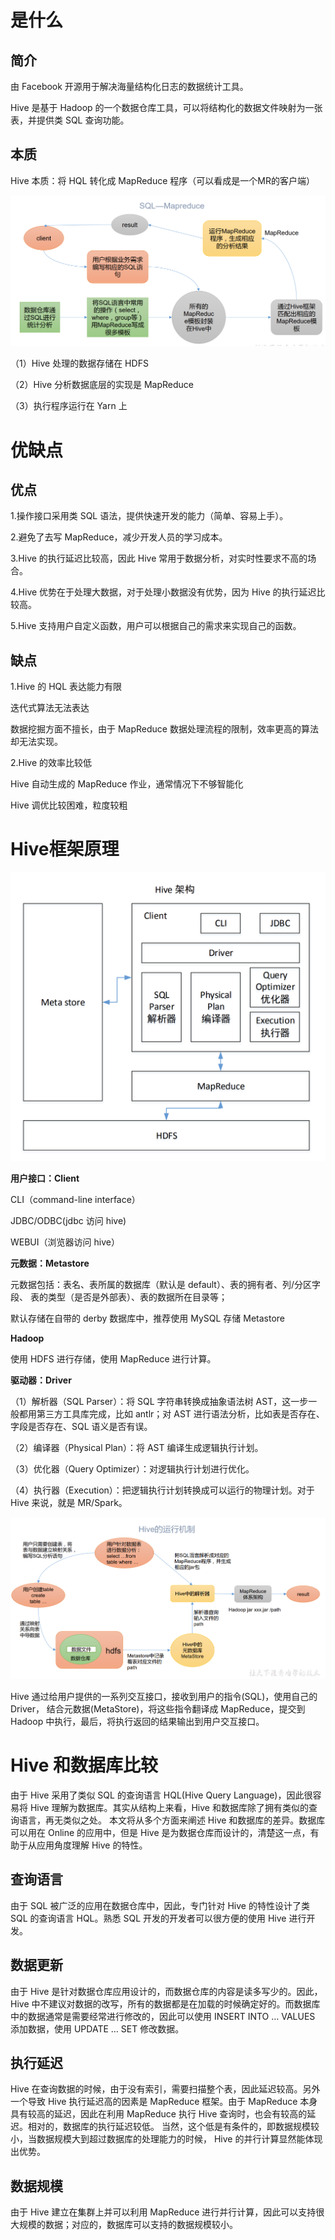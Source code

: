 # 是什么

## 简介

由 Facebook 开源用于解决海量结构化日志的数据统计工具。 

Hive 是基于 Hadoop 的一个数据仓库工具，可以将结构化的数据文件映射为一张表，并提供类 SQL 查询功能。





## 本质

Hive 本质：将 HQL 转化成 MapReduce 程序（可以看成是一个MR的客户端）

![](picture/image-20220724233347371.png)

（1）Hive 处理的数据存储在 HDFS 

（2）Hive 分析数据底层的实现是 MapReduce 

（3）执行程序运行在 Yarn 上



# 优缺点

## 优点

1.操作接口采用类 SQL 语法，提供快速开发的能力（简单、容易上手）。

2.避免了去写 MapReduce，减少开发人员的学习成本。

3.Hive 的执行延迟比较高，因此 Hive 常用于数据分析，对实时性要求不高的场合。

4.Hive 优势在于处理大数据，对于处理小数据没有优势，因为 Hive 的执行延迟比较高。

5.Hive 支持用户自定义函数，用户可以根据自己的需求来实现自己的函数。



## 缺点

1.Hive 的 HQL 表达能力有限

迭代式算法无法表达 

数据挖掘方面不擅长，由于 MapReduce 数据处理流程的限制，效率更高的算法却无法实现。

2.Hive 的效率比较低

Hive 自动生成的 MapReduce 作业，通常情况下不够智能化

Hive 调优比较困难，粒度较粗



# Hive框架原理

![image-20220725170806362](picture/image-20220725170806362.png)

**用户接口：Client**

CLI（command-line interface）

JDBC/ODBC(jdbc 访问 hive)

WEBUI（浏览器访问 hive）



**元数据：Metastore**

元数据包括：表名、表所属的数据库（默认是 default）、表的拥有者、列/分区字段、 表的类型（是否是外部表）、表的数据所在目录等； 

默认存储在自带的 derby 数据库中，推荐使用 MySQL 存储 Metastore



**Hadoop**

使用 HDFS 进行存储，使用 MapReduce 进行计算。



**驱动器：Driver**

（1）解析器（SQL Parser）：将 SQL 字符串转换成抽象语法树 AST，这一步一般都用第三方工具库完成，比如 antlr；对 AST 进行语法分析，比如表是否存在、字段是否存在、SQL 语义是否有误。 

（2）编译器（Physical Plan）：将 AST 编译生成逻辑执行计划。 

（3）优化器（Query Optimizer）：对逻辑执行计划进行优化。 

（4）执行器（Execution）：把逻辑执行计划转换成可以运行的物理计划。对于 Hive 来说，就是 MR/Spark。



![image-20220725172001938](picture/image-20220725172001938.png)

Hive 通过给用户提供的一系列交互接口，接收到用户的指令(SQL)，使用自己的 Driver， 结合元数据(MetaStore)，将这些指令翻译成 MapReduce，提交到 Hadoop 中执行，最后，将执行返回的结果输出到用户交互接口。



# Hive 和数据库比较

由于 Hive 采用了类似 SQL 的查询语言 HQL(Hive Query Language)，因此很容易将 Hive 理解为数据库。其实从结构上来看，Hive 和数据库除了拥有类似的查询语言，再无类似之处。 本文将从多个方面来阐述 Hive 和数据库的差异。数据库可以用在 Online 的应用中，但是 Hive 是为数据仓库而设计的，清楚这一点，有助于从应用角度理解 Hive 的特性。

## 查询语言

由于 SQL 被广泛的应用在数据仓库中，因此，专门针对 Hive 的特性设计了类 SQL 的查询语言 HQL。熟悉 SQL 开发的开发者可以很方便的使用 Hive 进行开发。



## 数据更新

由于 Hive 是针对数据仓库应用设计的，而数据仓库的内容是读多写少的。因此，Hive 中不建议对数据的改写，所有的数据都是在加载的时候确定好的。而数据库中的数据通常是需要经常进行修改的，因此可以使用 INSERT INTO … VALUES 添加数据，使用 UPDATE … SET 修改数据。



## 执行延迟

Hive 在查询数据的时候，由于没有索引，需要扫描整个表，因此延迟较高。另外一个导致 Hive 执行延迟高的因素是 MapReduce 框架。由于 MapReduce 本身具有较高的延迟，因此在利用 MapReduce 执行 Hive 查询时，也会有较高的延迟。相对的，数据库的执行延迟较低。 当然，这个低是有条件的，即数据规模较小，当数据规模大到超过数据库的处理能力的时候， Hive 的并行计算显然能体现出优势。



## 数据规模

由于 Hive 建立在集群上并可以利用 MapReduce 进行并行计算，因此可以支持很大规模的数据；对应的，数据库可以支持的数据规模较小。
